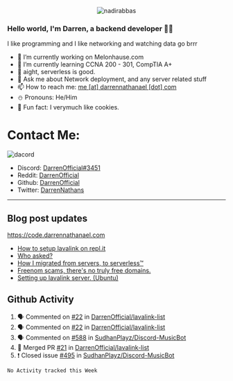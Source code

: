 <p align="center"> <img src="https://komarev.com/ghpvc/?username=DarrenOfficial&label=Profile%20views&color=0e75b6&style=flat" alt="nadirabbas" /> </p>

### Hello world, I'm Darren, a backend developer 👨‍💻
I like programming and I like networking and watching data go brrr



- 🔭 I’m currently working on Melonhause.com 
- 🌴 I’m currently learning CCNA 200 - 301, CompTIA A+ 
- 🚀 aight, serverless is good.
- 💬 Ask me about Network deployment, and any server related stuff 
- 📫 How to reach me: [me [at] darrennathanael [dot] com](mailto:me@darrennathanael.com) 
- ⛄️ Pronouns: He/Him 
- 🍪 Fun fact: I verymuch like cookies. 


# Contact Me:

![dacord](https://discord.c99.nl/widget/theme-4/508296903960821771.png)

- Discord: [DarrenOfficial#3451](https://discord.com/users/508296903960821771)
- Reddit: [DarrenOfficial](https://reddit.com/u/DarrenOfficiallol)
- Github: [DarrenOfficial](https://github.com/DarrenOfficial)
- Twitter: [DarrenNathans](https://twitter.com/DarrenNathans)


---
## Blog post updates
https://code.darrennathanael.com
<!-- BLOG-POST-LIST:START -->
- [How to setup lavalink on repl.it](https://code.darrennathanael.com/how-to-setup-lavalink-on-replit)
- [Who asked?](https://code.darrennathanael.com/who-asked)
- [How I migrated from servers, to serverless™](https://code.darrennathanael.com/how-i-migrated-from-servers-to-serverlesstm)
- [Freenom scams, there&#39;s no truly free domains.](https://code.darrennathanael.com/freenom-scams-theres-no-truly-free-domains)
- [Setting up lavalink server. &lpar;Ubuntu&rpar;](https://code.darrennathanael.com/setting-up-lavalink-server-ubuntu)
<!-- BLOG-POST-LIST:END -->


## Github Activity
<!--START_SECTION:activity-->
1. 🗣 Commented on [#22](https://github.com/DarrenOfficial/lavalink-list/issues/22) in [DarrenOfficial/lavalink-list](https://github.com/DarrenOfficial/lavalink-list)
2. 🗣 Commented on [#22](https://github.com/DarrenOfficial/lavalink-list/issues/22) in [DarrenOfficial/lavalink-list](https://github.com/DarrenOfficial/lavalink-list)
3. 🗣 Commented on [#588](https://github.com/SudhanPlayz/Discord-MusicBot/issues/588) in [SudhanPlayz/Discord-MusicBot](https://github.com/SudhanPlayz/Discord-MusicBot)
4. 🎉 Merged PR [#21](https://github.com/DarrenOfficial/lavalink-list/pull/21) in [DarrenOfficial/lavalink-list](https://github.com/DarrenOfficial/lavalink-list)
5. ❗️ Closed issue [#495](https://github.com/SudhanPlayz/Discord-MusicBot/issues/495) in [SudhanPlayz/Discord-MusicBot](https://github.com/SudhanPlayz/Discord-MusicBot)
<!--END_SECTION:activity-->


<!--START_SECTION:waka-->
```text
No Activity tracked this Week
```
<!--END_SECTION:waka-->
